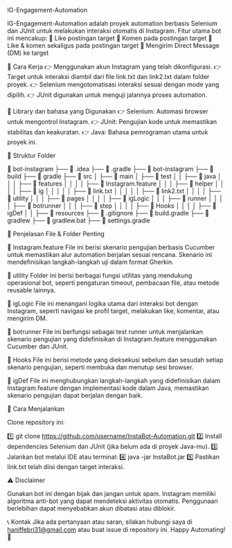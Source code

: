 IG-Engagement-Automation

IG-Engagement-Automation adalah proyek automation berbasis Selenium dan JUnit untuk melakukan interaksi otomatis di Instagram. Fitur utama bot ini mencakup:
🔹 Like postingan target
🔹 Komen pada postingan target
🔹 Like & komen sekaligus pada postingan target
🔹 Mengirim Direct Message (DM) ke target

📌 Cara Kerja
👉 Menggunakan akun Instagram yang telah dikonfigurasi.
👉 Target untuk interaksi diambil dari file link.txt dan link2.txt dalam folder proyek.
👉 Selenium mengotomatisasi interaksi sesuai dengan mode yang dipilih.
👉 JUnit digunakan untuk menguji jalannya proses automation.

🚀 Library dan bahasa yang Digunakan
👉 Selenium: Automasi browser untuk mengontrol Instagram.
👉 JUnit: Pengujian kode untuk memastikan stabilitas dan keakuratan.
👉 Java: Bahasa pemrograman utama untuk proyek ini.

📂 Struktur Folder

📂 bot-instagram
 ├── 📂 .idea
 ├── 📂 .gradle
 ├── 📂 bot-instagram
 ├── 📂 build
 ├── 📂 gradle
 ├── 📂 src
 │   ├── 📂 main
 │   ├── 📂 test
 │   │   ├── 📂 java
 │   │   │   ├── 📂 features
 │   │   │   │   ├── 📜 Instagram.feature
 │   │   │   ├── 📂 helper
 │   │   │   │   ├── 📂 ig
 │   │   │   │   │   ├── 📜 link.txt
 │   │   │   │   │   ├── 📜 link2.txt
 │   │   │   │   ├── 📂 utility
 │   │   │   ├── 📂 pages
 │   │   │   │   ├── 📜 igLogic
 │   │   │   ├── 📂 runner
 │   │   │   │   ├── 📜 botrunner
 │   │   │   ├── 📂 step
 │   │   │   │   ├── 📜 Hooks
 │   │   │   │   ├── 📜 igDef
 │   │   ├── 📂 resources
 ├── 📜 .gitignore
 ├── 📜 build.gradle
 ├── 📜 gradlew
 ├── 📜 gradlew.bat
 ├── 📜 settings.gradle


📄 Penjelasan File & Folder Penting

🔹 Instagram.feature
File ini berisi skenario pengujian berbasis Cucumber untuk memastikan alur automation berjalan sesuai rencana. Skenario ini mendefinisikan langkah-langkah uji dalam format Gherkin.

🔹 utility
Folder ini berisi berbagai fungsi utilitas yang mendukung operasional bot, seperti pengaturan timeout, pembacaan file, atau metode reusable lainnya.

🔹 igLogic
File ini menangani logika utama dari interaksi bot dengan Instagram, seperti navigasi ke profil target, melakukan like, komentar, atau mengirim DM.

🔹 botrunner
File ini berfungsi sebagai test runner untuk menjalankan skenario pengujian yang didefinisikan di Instagram.feature menggunakan Cucumber dan JUnit.

🔹 Hooks
File ini berisi metode yang dieksekusi sebelum dan sesudah setiap skenario pengujian, seperti membuka dan menutup sesi browser.

🔹 igDef
File ini menghubungkan langkah-langkah yang didefinisikan dalam Instagram.feature dengan implementasi kode dalam Java, memastikan skenario pengujian dapat berjalan dengan baik.

🔧 Cara Menjalankan

Clone repository ini:

1️⃣ git clone https://github.com/username/InstaBot-Automation.git
2️⃣ Install dependencies Selenium dan JUnit (jika belum ada di proyek Java-mu).
3️⃣ Jalankan bot melalui IDE atau terminal:
4️⃣ java -jar InstaBot.jar
5️⃣ Pastikan link.txt telah diisi dengan target interaksi.

⚠️ Disclaimer

Gunakan bot ini dengan bijak dan jangan untuk spam.
Instagram memiliki algoritma anti-bot yang dapat mendeteksi aktivitas otomatis.
Penggunaan berlebihan dapat menyebabkan akun dibatasi atau diblokir.

📞 Kontak
Jika ada pertanyaan atau saran, silakan hubungi saya di haniffebri31@gmail.com atau buat issue di repository ini.
Happy Automating! 🚀

